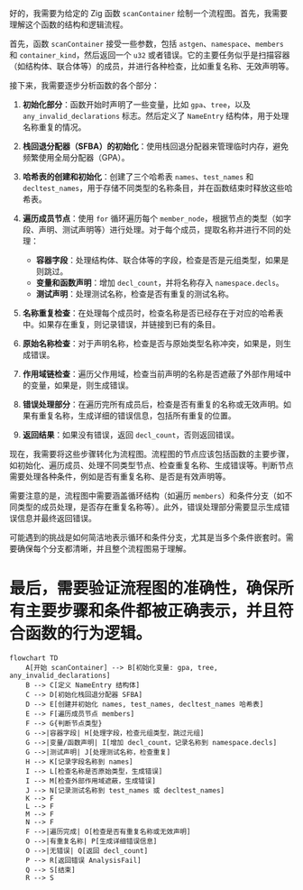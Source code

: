 好的，我需要为给定的 Zig 函数 `scanContainer` 绘制一个流程图。首先，我需要理解这个函数的结构和逻辑流程。

首先，函数 `scanContainer` 接受一些参数，包括 `astgen`、`namespace`、`members` 和 `container_kind`，然后返回一个 `u32` 或者错误。它的主要任务似乎是扫描容器（如结构体、联合体等）的成员，并进行各种检查，比如重复名称、无效声明等。

接下来，我需要逐步分析函数的各个部分：

1. **初始化部分**：函数开始时声明了一些变量，比如 `gpa`、`tree`，以及 `any_invalid_declarations` 标志。然后定义了 `NameEntry` 结构体，用于处理名称重复的情况。

2. **栈回退分配器（SFBA）的初始化**：使用栈回退分配器来管理临时内存，避免频繁使用全局分配器（GPA）。

3. **哈希表的创建和初始化**：创建了三个哈希表 `names`、`test_names` 和 `decltest_names`，用于存储不同类型的名称条目，并在函数结束时释放这些哈希表。

4. **遍历成员节点**：使用 `for` 循环遍历每个 `member_node`，根据节点的类型（如字段、声明、测试声明等）进行处理。对于每个成员，提取名称并进行不同的处理：

   - **容器字段**：处理结构体、联合体等的字段，检查是否是元组类型，如果是则跳过。
   - **变量和函数声明**：增加 `decl_count`，并将名称存入 `namespace.decls`。
   - **测试声明**：处理测试名称，检查是否有重复的测试名称。
   
5. **名称重复检查**：在处理每个成员时，检查名称是否已经存在于对应的哈希表中。如果存在重复，则记录错误，并链接到已有的条目。

6. **原始名称检查**：对于声明名称，检查是否与原始类型名称冲突，如果是，则生成错误。

7. **作用域链检查**：遍历父作用域，检查当前声明的名称是否遮蔽了外部作用域中的变量，如果是，则生成错误。

8. **错误处理部分**：在遍历完所有成员后，检查是否有重复的名称或无效声明。如果有重复名称，生成详细的错误信息，包括所有重复的位置。

9. **返回结果**：如果没有错误，返回 `decl_count`，否则返回错误。

现在，我需要将这些步骤转化为流程图。流程图的节点应该包括函数的主要步骤，如初始化、遍历成员、处理不同类型节点、检查重复名称、生成错误等。判断节点需要处理各种条件，例如是否有重复名称、是否是有效声明等。

需要注意的是，流程图中需要涵盖循环结构（如遍历 `members`）和条件分支（如不同类型的成员处理，是否存在重复名称等）。此外，错误处理部分需要显示生成错误信息并最终返回错误。

可能遇到的挑战是如何简洁地表示循环和条件分支，尤其是当多个条件嵌套时。需要确保每个分支都清晰，并且整个流程图易于理解。

最后，需要验证流程图的准确性，确保所有主要步骤和条件都被正确表示，并且符合函数的行为逻辑。
================================================
```mermaid
flowchart TD
    A[开始 scanContainer] --> B[初始化变量: gpa, tree, any_invalid_declarations]
    B --> C[定义 NameEntry 结构体]
    C --> D[初始化栈回退分配器 SFBA]
    D --> E[创建并初始化 names, test_names, decltest_names 哈希表]
    E --> F[遍历成员节点 members]
    F --> G{判断节点类型}
    G -->|容器字段| H[处理字段，检查元组类型，跳过元组]
    G -->|变量/函数声明| I[增加 decl_count，记录名称到 namespace.decls]
    G -->|测试声明| J[处理测试名称，检查重复]
    H --> K[记录字段名称到 names]
    I --> L[检查名称是否原始类型，生成错误]
    I --> M[检查外部作用域遮蔽，生成错误]
    J --> N[记录测试名称到 test_names 或 decltest_names]
    K --> F
    L --> F
    M --> F
    N --> F
    F -->|遍历完成| O[检查是否有重复名称或无效声明]
    O -->|有重复名称| P[生成详细错误信息]
    O -->|无错误| Q[返回 decl_count]
    P --> R[返回错误 AnalysisFail]
    Q --> S[结束]
    R --> S
```